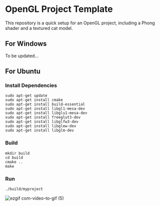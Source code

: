 # OpenGL Project Template
This repository is a quick setup for an OpenGL project, including a Phong shader and a textured cat model.

## For Windows

To be updated...

## For Ubuntu

### Install Dependencies

```
sudo apt-get update
sudo apt-get install cmake
sudo apt-get install build-essential
sudo apt-get install libgl1-mesa-dev
sudo apt-get install libglu1-mesa-dev
sudo apt-get install freeglut3-dev
sudo apt-get install libglfw3-dev
sudo apt-get install libglew-dev
sudo apt-get install libglm-dev
```

### Build

```
mkdir build
cd build
cmake ..
make
```

### Run

```
./build/myproject
```

![ezgif com-video-to-gif (5)](https://user-images.githubusercontent.com/80531783/222043953-850c0a53-2bb7-41e6-a2b3-32c18eba203b.gif)
